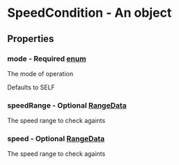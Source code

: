 

# SpeedCondition - An object



## Properties



### mode - Required [enum](enum)



 The mode of operation



Defaults to SELF



### speedRange - Optional [RangeData](RangeData)



 The speed range to check againts



### speed - Optional [RangeData](RangeData)



 The speed range to check againts

